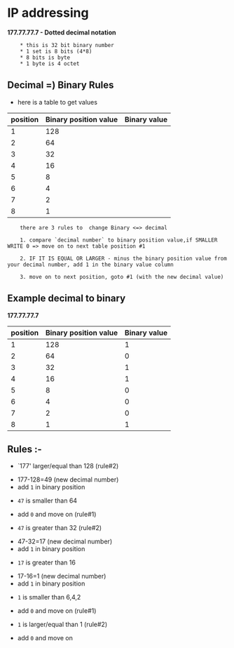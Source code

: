 # IP addressing

**177.77.77.7 - Dotted decimal notation**

```
    * this is 32 bit binary number
    * 1 set is 8 bits (4*8)
    * 8 bits is byte
    * 1 byte is 4 octet
```

## Decimal =) Binary Rules

* here is a table to get values

| position | Binary position value | Binary value
| -------- | ---------- | -------- |
| 1 | 128 |
| 2 | 64 |
| 3 | 32 |
| 4 | 16 |
| 5 | 8 |
| 6 | 4 |
| 7 | 2 |
| 8 | 1 |

```
    there are 3 rules to  change Binary <=> decimal

    1. compare `decimal number` to binary position value,if SMALLER WRITE 0 => move on to next table position #1

    2. IF IT IS EQUAL OR LARGER - minus the binary position value from your decimal number, add 1 in the binary value column

    3. move on to next position, goto #1 (with the new decimal value)
```

## Example decimal to binary

**177.77.77.7**

| position | Binary position value | Binary value
| -------- | ---------- | -------- |
| 1 | 128 | 1
| 2 | 64 | 0
| 3 | 32 | 1
| 4 | 16 | 1
| 5 | 8 | 0
| 6 | 4 | 0
| 7 | 2 | 0
| 8 | 1 | 1

## Rules :-

* `177' larger/equal than 128 (rule#2)
- 177-128=49 (new decimal number)
- add `1` in binary position

* `47` is smaller than 64
- add `0` and move on (rule#1)

* `47` is greater than 32 (rule#2)
- 47-32=17 (new decimal number)
- add `1` in binary position

* `17` is greater than 16
- 17-16=1 (new decimal number)
- add `1` in binary position

* `1` is smaller than 6,4,2
- add `0` and move on (rule#1)

* `1` is larger/equal than 1 (rule#2)
- add `0` and move on